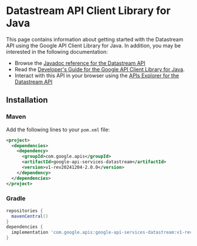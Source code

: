 # Datastream API Client Library for Java



This page contains information about getting started with the Datastream API
using the Google API Client Library for Java. In addition, you may be interested
in the following documentation:

* Browse the [Javadoc reference for the Datastream API][javadoc]
* Read the [Developer's Guide for the Google API Client Library for Java][google-api-client].
* Interact with this API in your browser using the [APIs Explorer for the Datastream API][api-explorer]

## Installation

### Maven

Add the following lines to your `pom.xml` file:

```xml
<project>
  <dependencies>
    <dependency>
      <groupId>com.google.apis</groupId>
      <artifactId>google-api-services-datastream</artifactId>
      <version>v1-rev20241204-2.0.0</version>
    </dependency>
  </dependencies>
</project>
```

### Gradle

```gradle
repositories {
  mavenCentral()
}
dependencies {
  implementation 'com.google.apis:google-api-services-datastream:v1-rev20241204-2.0.0'
}
```

[javadoc]: https://googleapis.dev/java/google-api-services-datastream/latest/index.html
[google-api-client]: https://github.com/googleapis/google-api-java-client/
[api-explorer]: https://developers.google.com/apis-explorer/#p/datastream/v1/
